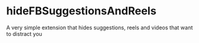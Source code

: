 # hideFBSuggestionsAndReels

A very simple extension that hides suggestions, reels and videos that want to distract you

